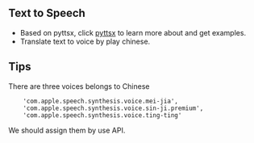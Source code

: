 ## Text to Speech
* Based on pyttsx, click [pyttsx](https://github.com/RapidWareTech/pyttsx) to learn more about and get examples.
* Translate text to voice by play chinese.

## Tips

There are three voices belongs to Chinese

```
	'com.apple.speech.synthesis.voice.mei-jia',
    'com.apple.speech.synthesis.voice.sin-ji.premium',
    'com.apple.speech.synthesis.voice.ting-ting'
```
We should assign them by use API.
